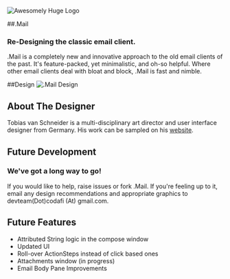 ![Awesomely Huge Logo](https://www.dropbox.com/s/2rpb49rjjz5agfq/MailIcon.png)

##.Mail
### Re-Designing the classic email client.

.Mail is a completely new and innovative approach to the old email clients of the past.  It's feature-packed, yet minimalistic, and oh-so helpful.  Where other email clients deal with bloat and block, .Mail is fast and nimble.  

##Design
![.Mail Design](https://www.dropbox.com/s/vp2zfg6jd6car4z/Screen%20Shot%202012-07-15%20at%209.09.09%20PM.png)

## About The Designer

Tobias van Schneider is a multi-disciplinary art director and user interface designer from Germany.  His work can be sampled on his [website](http://www.vanschneider.com/).

## Future Development
### We've got a long way to go!

If you would like to help, raise issues or fork .Mail.  If you're feeling up to it, email any design recommendations and appropriate graphics to devteam(Dot)codafi (At) gmail.com.

## Future Features 

* Attributed String logic in the compose window 
* Updated UI
* Roll-over ActionSteps instead of click based ones
* Attachments window (in progress)
* Email Body Pane Improvements